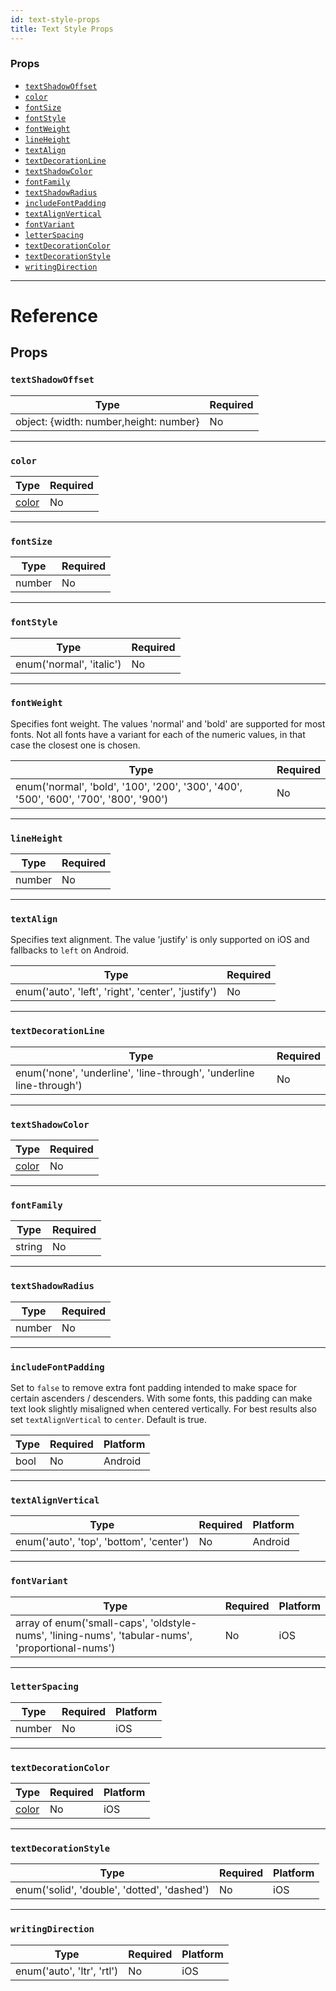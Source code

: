 ```yaml
---
id: text-style-props
title: Text Style Props
---
```

### Props

- [`textShadowOffset`](docs/text-style-props.html#textshadowoffset)
- [`color`](docs/text-style-props.html#color)
- [`fontSize`](docs/text-style-props.html#fontsize)
- [`fontStyle`](docs/text-style-props.html#fontstyle)
- [`fontWeight`](docs/text-style-props.html#fontweight)
- [`lineHeight`](docs/text-style-props.html#lineheight)
- [`textAlign`](docs/text-style-props.html#textalign)
- [`textDecorationLine`](docs/text-style-props.html#textdecorationline)
- [`textShadowColor`](docs/text-style-props.html#textshadowcolor)
- [`fontFamily`](docs/text-style-props.html#fontfamily)
- [`textShadowRadius`](docs/text-style-props.html#textshadowradius)
- [`includeFontPadding`](docs/text-style-props.html#includefontpadding)
- [`textAlignVertical`](docs/text-style-props.html#textalignvertical)
- [`fontVariant`](docs/text-style-props.html#fontvariant)
- [`letterSpacing`](docs/text-style-props.html#letterspacing)
- [`textDecorationColor`](docs/text-style-props.html#textdecorationcolor)
- [`textDecorationStyle`](docs/text-style-props.html#textdecorationstyle)
- [`writingDirection`](docs/text-style-props.html#writingdirection)






---

# Reference

## Props

### `textShadowOffset`



| Type | Required |
| - | - |
| object: {width: number,height: number} | No |




---

### `color`



| Type | Required |
| - | - |
| [color](docs/colors.html) | No |




---

### `fontSize`



| Type | Required |
| - | - |
| number | No |




---

### `fontStyle`



| Type | Required |
| - | - |
| enum('normal', 'italic') | No |




---

### `fontWeight`

Specifies font weight. The values 'normal' and 'bold' are supported for
most fonts. Not all fonts have a variant for each of the numeric values,
in that case the closest one is chosen.

| Type | Required |
| - | - |
| enum('normal', 'bold', '100', '200', '300', '400', '500', '600', '700', '800', '900') | No |




---

### `lineHeight`



| Type | Required |
| - | - |
| number | No |




---

### `textAlign`

Specifies text alignment. The value 'justify' is only supported on iOS and
fallbacks to `left` on Android.

| Type | Required |
| - | - |
| enum('auto', 'left', 'right', 'center', 'justify') | No |




---

### `textDecorationLine`



| Type | Required |
| - | - |
| enum('none', 'underline', 'line-through', 'underline line-through') | No |




---

### `textShadowColor`



| Type | Required |
| - | - |
| [color](docs/colors.html) | No |




---

### `fontFamily`



| Type | Required |
| - | - |
| string | No |




---

### `textShadowRadius`



| Type | Required |
| - | - |
| number | No |




---

### `includeFontPadding`

Set to `false` to remove extra font padding intended to make space for certain ascenders / descenders.
With some fonts, this padding can make text look slightly misaligned when centered vertically.
For best results also set `textAlignVertical` to `center`. Default is true.


| Type | Required | Platform |
| - | - | - |
| bool | No | Android  |




---

### `textAlignVertical`



| Type | Required | Platform |
| - | - | - |
| enum('auto', 'top', 'bottom', 'center') | No | Android  |




---

### `fontVariant`



| Type | Required | Platform |
| - | - | - |
| array of enum('small-caps', 'oldstyle-nums', 'lining-nums', 'tabular-nums', 'proportional-nums') | No | iOS  |




---

### `letterSpacing`



| Type | Required | Platform |
| - | - | - |
| number | No | iOS  |




---

### `textDecorationColor`



| Type | Required | Platform |
| - | - | - |
| [color](docs/colors.html) | No | iOS  |




---

### `textDecorationStyle`



| Type | Required | Platform |
| - | - | - |
| enum('solid', 'double', 'dotted', 'dashed') | No | iOS  |




---

### `writingDirection`



| Type | Required | Platform |
| - | - | - |
| enum('auto', 'ltr', 'rtl') | No | iOS  |






